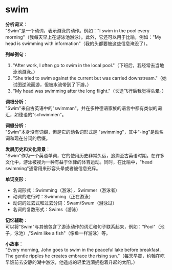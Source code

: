# swim

**分析词义**：  
"Swim"是一个动词，表示游泳的动作。例如："I swim in the pool every morning"（我每天早上在游泳池游泳）。此外，它还可以用于比喻，例如："My head is swimming with information"（我的头都要被这些信息淹没了）。

  

**列举例句**：

  

1.  "After work, I often go to swim in the local pool."（下班后，我经常去当地泳池游泳。）
2.  "She tried to swim against the current but was carried downstream."（她试图逆流而游，但被水流带到了下游。）
3.  "My head was swimming after the long flight."（长途飞行后我觉得头晕。）

  

**词根分析**：  
"Swim"来自古英语中的"swimman"，并在多种德语家族的语言中都有类似的词汇，如德语的"schwimmen"。

  

**词缀分析**：  
"Swim"本身没有词缀，但是它的动名词形式是 "swimming"，其中"-ing"是动名词和现在分词的后缀。

  

**发展历史和文化背景**：  
"Swim"作为一个英语单词，它的使用历史非常久远，追溯至古英语时期。在许多文化中，游泳被视为一种有益于体律的体育运动。同时，在比喻中，"head swimming"通常用来形容头晕或者被信息充斥。

  

**单词变形**：

  

*   名词形式：Swimming（游泳），Swimmer（游泳者）
*   动词的进行时：Swimming（正在游泳）
*   动词的过去式和过去分词：Swam/Swum（游泳过）
*   名词的复数形式：Swims（游泳）

  

**记忆辅助**：  
可以将"Swim"与其他包含了游泳动作的词汇和句子联系起来，例如："Pool"（池子，泳池）,"Swim like a fish"（像鱼一样游泳）等。

  

**小故事**：  
"Every morning, John goes to swim in the peaceful lake before breakfast. The gentle ripples he creates embrace the rising sun."（每天早晨，约翰在吃早饭前去安静的湖中游泳，他造成的轻柔涟漪拥抱着升起的太阳。）
